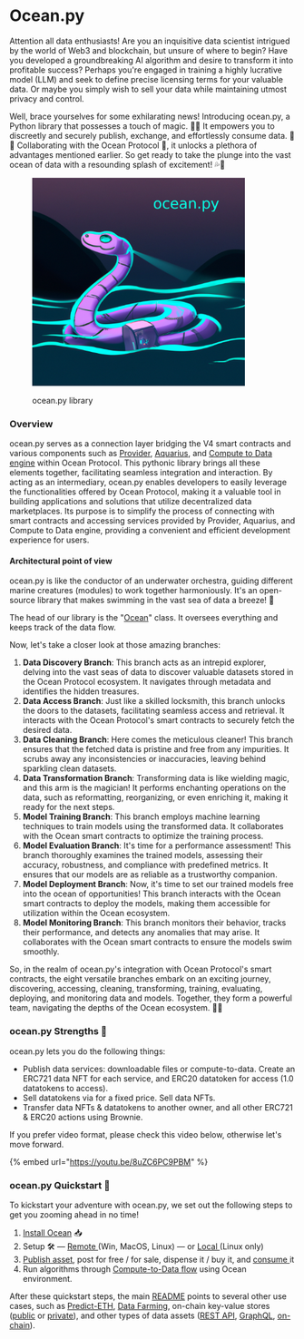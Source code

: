# Ocean.py



Attention all data enthusiasts! Are you an inquisitive data scientist intrigued by the world of Web3 and blockchain, but unsure of where to begin? Have you developed a groundbreaking AI algorithm and desire to transform it into profitable success? Perhaps you're engaged in training a highly lucrative model (LLM) and seek to define precise licensing terms for your valuable data. Or maybe you simply wish to sell your data while maintaining utmost privacy and control.

Well, brace yourselves for some exhilarating news! Introducing ocean.py, a Python library that possesses a touch of magic. 🎩🐍 It empowers you to discreetly and securely publish, exchange, and effortlessly consume data. 🐙💦 Collaborating with the Ocean Protocol 🌊, it unlocks a plethora of advantages mentioned earlier. So get ready to take the plunge into the vast ocean of data with a resounding splash of excitement! 💦🌊

<figure><img src="../../.gitbook/assets/ocean_py.png" alt="" width="375"><figcaption><p>ocean.py library</p></figcaption></figure>

### Overview

ocean.py serves as a connection layer bridging the V4 smart contracts and various components such as [Provider](https://github.com/oceanprotocol/provider), [Aquarius](https://github.com/oceanprotocol/aquarius), and [Compute to Data engine](https://github.com/oceanprotocol/operator-service) within Ocean Protocol. This pythonic library brings all these elements together, facilitating seamless integration and interaction. By acting as an intermediary, ocean.py enables developers to easily leverage the functionalities offered by Ocean Protocol, making it a valuable tool in building applications and solutions that utilize decentralized data marketplaces. Its purpose is to simplify the process of connecting with smart contracts and accessing services provided by Provider, Aquarius, and Compute to Data engine, providing a convenient and efficient development experience for users.

#### Architectural point of view

ocean.py is like the conductor of an underwater orchestra, guiding different marine creatures (modules) to work together harmoniously. It's an open-source library that makes swimming in the vast sea of data a breeze! 🌊

The head of our library is the "[Ocean](technical-details.md)" class. It oversees everything and keeps track of the data flow.

Now, let's take a closer look at those amazing branches:

1. **Data Discovery Branch**: This branch acts as an intrepid explorer, delving into the vast seas of data to discover valuable datasets stored in the Ocean Protocol ecosystem. It navigates through metadata and identifies the hidden treasures.
2. **Data Access Branch**: Just like a skilled locksmith, this branch unlocks the doors to the datasets, facilitating seamless access and retrieval. It interacts with the Ocean Protocol's smart contracts to securely fetch the desired data.
3. **Data Cleaning Branch**: Here comes the meticulous cleaner! This branch ensures that the fetched data is pristine and free from any impurities. It scrubs away any inconsistencies or inaccuracies, leaving behind sparkling clean datasets.
4. **Data Transformation Branch**: Transforming data is like wielding magic, and this arm is the magician! It performs enchanting operations on the data, such as reformatting, reorganizing, or even enriching it, making it ready for the next steps.
5. **Model Training Branch**: This branch employs machine learning techniques to train models using the transformed data. It collaborates with the Ocean smart contracts to optimize the training process.
6. **Model Evaluation Branch**: It's time for a performance assessment! This branch thoroughly examines the trained models, assessing their accuracy, robustness, and compliance with predefined metrics. It ensures that our models are as reliable as a trustworthy companion.
7. **Model Deployment Branch**: Now, it's time to set our trained models free into the ocean of opportunities! This branch interacts with the Ocean smart contracts to deploy the models, making them accessible for utilization within the Ocean ecosystem.
8. **Model Monitoring Branch**: This branch monitors their behavior, tracks their performance, and detects any anomalies that may arise. It collaborates with the Ocean smart contracts to ensure the models swim smoothly.

So, in the realm of ocean.py's integration with Ocean Protocol's smart contracts, the eight versatile branches embark on an exciting journey, discovering, accessing, cleaning, transforming, training, evaluating, deploying, and monitoring data and models. Together, they form a powerful team, navigating the depths of the Ocean ecosystem. 🌊🐙

### ocean.py Strengths 💪

ocean.py lets you do the following things:

* Publish data services: downloadable files or compute-to-data. Create an ERC721 data NFT for each service, and ERC20 datatoken for access (1.0 datatokens to access).
* Sell datatokens via for a fixed price. Sell data NFTs.
* Transfer data NFTs & datatokens to another owner, and all other ERC721 & ERC20 actions using  Brownie.

If you prefer video format, please check this video below, otherwise let's move forward.

{% embed url="https://youtu.be/8uZC6PC9PBM" %}



### ocean.py Quickstart 🚀

To kickstart your adventure with ocean.py, we set out the following steps to get you zooming ahead in no time!

1. [Install Ocean](install.md) 📥
2. Setup 🛠️ — [Remote ](remote-setup.md)(Win, MacOS, Linux) — or [Local ](local-setup.md)(Linux only)
3. [Publish asset](publish-flow.md), post for free / for sale, dispense it / buy it, and [consume ](consume-flow.md)it
4. Run algorithms through [Compute-to-Data flow](compute-flow.md) using Ocean environment.

After these quickstart steps, the main [README](https://github.com/oceanprotocol/ocean.py/blob/main/README.md) points to several other use cases, such as [Predict-ETH](https://github.com/oceanprotocol/predict-eth), [Data Farming](https://github.com/oceanprotocol/ocean.py/blob/main/READMEs/df.md), on-chain key-value stores ([public](https://github.com/oceanprotocol/ocean.py/blob/main/READMEs/key-value-public.md) or [private](https://github.com/oceanprotocol/ocean.py/blob/main/READMEs/key-value-private.md)), and other types of data assets ([REST API](https://github.com/oceanprotocol/ocean.py/blob/main/READMEs/publish-flow-restapi.md), [GraphQL](https://github.com/oceanprotocol/ocean.py/blob/main/READMEs/publish-flow-graphql.md), [on-chain](https://github.com/oceanprotocol/ocean.py/blob/main/READMEs/publish-flow-onchain.md)).

